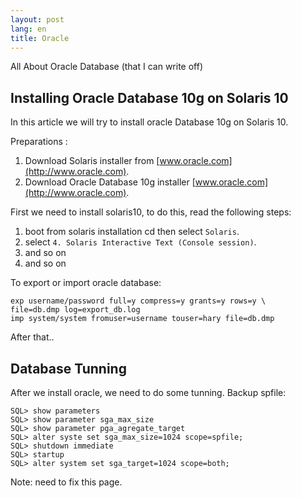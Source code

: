 ```yaml
---
layout: post
lang: en
title: Oracle
---
```


All About Oracle Database (that I can write off)

<!-- more -->

## Installing Oracle Database 10g on Solaris 10

In this article we will try to install oracle Database 10g on Solaris 10.

Preparations :

1. Download Solaris installer from [www.oracle.com](http://www.oracle.com).
2. Download Oracle Database 10g installer [www.oracle.com](http://www.oracle.com).


First we need to install solaris10, to do this, read the following steps:

1. boot from solaris installation cd then select `Solaris`.
2. select `4. Solaris Interactive Text (Console session)`.
3. and so on
4. and so on


To export or import oracle database:

    exp username/password full=y compress=y grants=y rows=y \
    file=db.dmp log=export_db.log
    imp system/system fromuser=username touser=hary file=db.dmp


After that..

## Database Tunning

After we install oracle, we need to do some tunning. Backup spfile:

    SQL> show parameters
    SQL> show parameter sga_max_size
    SQL> show parameter pga_agregate_target
    SQL> alter syste set sga_max_size=1024 scope=spfile;
    SQL> shutdown immediate
    SQL> startup
    SQL> alter system set sga_target=1024 scope=both;


Note: need to fix this page.
